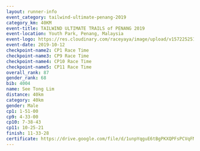 ```yaml
---
layout: runner-info 
event_category: tailwind-ultimate-penang-2019 
category_km: 40KM 
event-title: TAILWIND ULTIMATE TRAILS of PENANG 2019 
event-location: Youth Park, Penang, Malaysia 
event-logo: https://res.cloudinary.com/raceyaya/image/upload/v1572252513/logo/utop-2019_h9tzys.jpg 
event-date: 2019-10-12 
checkpoint-name2: CP1 Race Time 
checkpoint-name3: CP9 Race Time 
checkpoint-name4: CP10 Race Time 
checkpoint-name5: CP11 Race Time 
overall_rank: 87
gender_rank: 68
bib: 4004
name: See Tong Lim
distance: 40km
category: 40km
gender: Male
cp1: 1-51-00
cp9: 4-33-00
cp10: 7-38-43
cp11: 10-25-21
finish: 11-33-28
certificate: https://drive.google.com/file/d/1unpYqguE6tBgPKXQPFsPCVqFMKHr5CM7/view?usp=sharing
---
```


